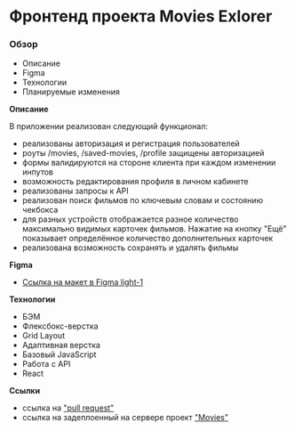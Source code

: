 # Фронтенд проекта Movies Exlorer

### Обзор
* Описание
* Figma
* Технологии
* Планируемые изменения

**Описание**

В приложении реализован следующий функционал:

* реализованы авторизация и регистрация пользователей
* роуты /movies, /saved-movies, /profile защищены авторизацией
* формы валидируются на стороне клиента при каждом изменении инпутов
* возможность редактирования профиля в личном кабинете
* реализованы запросы к API
* реализован поиск фильмов по ключевым словам и состоянию чекбокса
* для разных устройств отображается разное количество максимально видимых карточек фильмов. Нажатие на кнопку "Ещё" показывает определённое количество дополнительных карточек
* реализована возможность сохранять и удалять фильмы

**Figma**

* [Ссылка на макет в Figma light-1](https://www.figma.com/file/6FMWkB94wE7KTkcCgUXtnC/%D0%94%D0%B8%D0%BF%D0%BB%D0%BE%D0%BC%D0%BD%D1%8B%D0%B9-%D0%BF%D1%80%D0%BE%D0%B5%D0%BA%D1%82?type=design&node-id=891-3857&mode=design&t=SBLvgr5EolOxw9dL-0)

**Технологии**

* БЭМ
* Флексбокс-верстка
* Grid Layout
* Адаптивная верстка
* Базовый JavaScript
* Работа с API
* React

**Ссылки** 

* ссылка на ["pull request"](https://github.com/Pavel-Kazanin/movies-explorer-frontend/pull/2)
* ссылка на задеплоенный на сервере проект ["Movies"](https://pavelkazaninmovies.nomoredomainsmonster.ru/)
